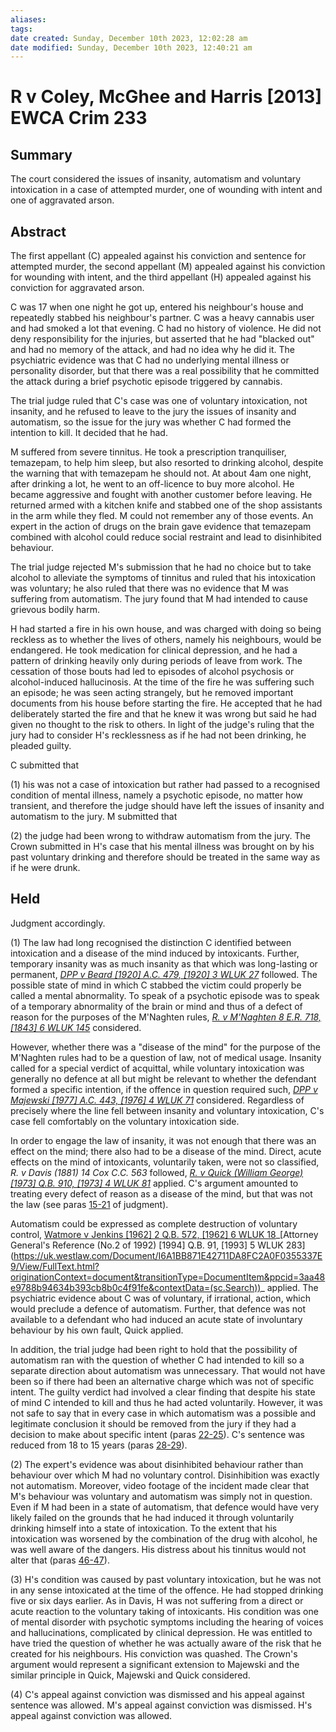 ```yaml
---
aliases: 
tags: 
date created: Sunday, December 10th 2023, 12:02:28 am
date modified: Sunday, December 10th 2023, 12:40:21 am
---
```


# R v Coley, McGhee and Harris [2013] EWCA Crim 233

## Summary

The court considered the issues of insanity, automatism and voluntary intoxication in a case of attempted murder, one of wounding with intent and one of aggravated arson.

## Abstract

The first appellant (C) appealed against his conviction and sentence for attempted murder, the second appellant (M) appealed against his conviction for wounding with intent, and the third appellant (H) appealed against his conviction for aggravated arson.

C was 17 when one night he got up, entered his neighbour's house and repeatedly stabbed his neighbour's partner. C was a heavy cannabis user and had smoked a lot that evening. C had no history of violence. He did not deny responsibility for the injuries, but asserted that he had "blacked out" and had no memory of the attack, and had no idea why he did it. The psychiatric evidence was that C had no underlying mental illness or personality disorder, but that there was a real possibility that he committed the attack during a brief psychotic episode triggered by cannabis.

The trial judge ruled that C's case was one of voluntary intoxication, not insanity, and he refused to leave to the jury the issues of insanity and automatism, so the issue for the jury was whether C had formed the intention to kill. It decided that he had.

M suffered from severe tinnitus. He took a prescription tranquiliser, temazepam, to help him sleep, but also resorted to drinking alcohol, despite the warning that with temazepam he should not. At about 4am one night, after drinking a lot, he went to an off-licence to buy more alcohol. He became aggressive and fought with another customer before leaving. He returned armed with a kitchen knife and stabbed one of the shop assistants in the arm while they fled. M could not remember any of those events. An expert in the action of drugs on the brain gave evidence that temazepam combined with alcohol could reduce social restraint and lead to disinhibited behaviour.

The trial judge rejected M's submission that he had no choice but to take alcohol to alleviate the symptoms of tinnitus and ruled that his intoxication was voluntary; he also ruled that there was no evidence that M was suffering from automatism. The jury found that M had intended to cause grievous bodily harm.

H had started a fire in his own house, and was charged with doing so being reckless as to whether the lives of others, namely his neighbours, would be endangered. He took medication for clinical depression, and he had a pattern of drinking heavily only during periods of leave from work. The cessation of those bouts had led to episodes of alcohol psychosis or alcohol-induced hallucinosis. At the time of the fire he was suffering such an episode; he was seen acting strangely, but he removed important documents from his house before starting the fire. He accepted that he had deliberately started the fire and that he knew it was wrong but said he had given no thought to the risk to others. In light of the judge's ruling that the jury had to consider H's recklessness as if he had not been drinking, he pleaded guilty.

C submitted that

(1) his was not a case of intoxication but rather had passed to a recognised condition of mental illness, namely a psychotic episode, no matter how transient, and therefore the judge should have left the issues of insanity and automatism to the jury. M submitted that

(2) the judge had been wrong to withdraw automatism from the jury. The Crown submitted in H's case that his mental illness was brought on by his past voluntary drinking and therefore should be treated in the same way as if he were drunk.

## Held

Judgment accordingly.

(1) The law had long recognised the distinction C identified between intoxication and a disease of the mind induced by intoxicants. Further, temporary insanity was as much insanity as that which was long-lasting or permanent, _[DPP v Beard [1920] A.C. 479, [1920] 3 WLUK 27](https://uk.westlaw.com/Document/I9AD41A20E42711DA8FC2A0F0355337E9/View/FullText.html?originationContext=document&transitionType=DocumentItem&ppcid=3aa48e9788b94634b393cb8b0c4f91fe&contextData=(sc.Search))_ followed. The possible state of mind in which C stabbed the victim could properly be called a mental abnormality. To speak of a psychotic episode was to speak of a temporary abnormality of the brain or mind and thus of a defect of reason for the purposes of the M'Naghten rules, _[R. v M'Naghten 8 E.R. 718, [1843] 6 WLUK 145](https://uk.westlaw.com/Document/I2A245420E57111DAB242AFEA6182DD7E/View/FullText.html?originationContext=document&transitionType=DocumentItem&ppcid=3aa48e9788b94634b393cb8b0c4f91fe&contextData=(sc.Search))_ considered.

However, whether there was a "disease of the mind" for the purpose of the M'Naghten rules had to be a question of law, not of medical usage. Insanity called for a special verdict of acquittal, while voluntary intoxication was generally no defence at all but might be relevant to whether the defendant formed a specific intention, if the offence in question required such, _[DPP v Majewski [1977] A.C. 443, [1976] 4 WLUK 71](https://uk.westlaw.com/Document/I9AF95560E42711DA8FC2A0F0355337E9/View/FullText.html?originationContext=document&transitionType=DocumentItem&ppcid=3aa48e9788b94634b393cb8b0c4f91fe&contextData=(sc.Search))_ considered. Regardless of precisely where the line fell between insanity and voluntary intoxication, C's case fell comfortably on the voluntary intoxication side.

In order to engage the law of insanity, it was not enough that there was an effect on the mind; there also had to be a disease of the mind. Direct, acute effects on the mind of intoxicants, voluntarily taken, were not so classified, _R. v Davis (1881) 14 Cox C.C. 563_ followed, _[R. v Quick (William George) [1973] Q.B. 910, [1973] 4 WLUK 81](https://uk.westlaw.com/Document/I61243AC0E42811DA8FC2A0F0355337E9/View/FullText.html?originationContext=document&transitionType=DocumentItem&ppcid=3aa48e9788b94634b393cb8b0c4f91fe&contextData=(sc.Search))_ applied. C's argument amounted to treating every defect of reason as a disease of the mind, but that was not the law (see paras [15-21](javascript:void(0); "View judgment paragraphs") of judgment).

Automatism could be expressed as complete destruction of voluntary control, [Watmore v Jenkins [1962] 2 Q.B. 572, [1962] 6 WLUK 18](https://uk.westlaw.com/Document/IF0B046C0E42811DA8FC2A0F0355337E9/View/FullText.html?originationContext=document&transitionType=DocumentItem&ppcid=3aa48e9788b94634b393cb8b0c4f91fe&contextData=(sc.Search))_[Attorney General's Reference (No.2 of 1992) [1994] Q.B. 91, [1993] 5 WLUK 283](https://uk.westlaw.com/Document/I6A1BB871E42711DA8FC2A0F0355337E9/View/FullText.html?originationContext=document&transitionType=DocumentItem&ppcid=3aa48e9788b94634b393cb8b0c4f91fe&contextData=(sc.Search))_ applied. The psychiatric evidence about C was of voluntary, if irrational, action, which would preclude a defence of automatism. Further, that defence was not available to a defendant who had induced an acute state of involuntary behaviour by his own fault, Quick applied.

In addition, the trial judge had been right to hold that the possibility of automatism ran with the question of whether C had intended to kill so a separate direction about automatism was unnecessary. That would not have been so if there had been an alternative charge which was not of specific intent. The guilty verdict had involved a clear finding that despite his state of mind C intended to kill and thus he had acted voluntarily. However, it was not safe to say that in every case in which automatism was a possible and legitimate conclusion it should be removed from the jury if they had a decision to make about specific intent (paras [22-25](javascript:void(0); "View judgment paragraphs")). C's sentence was reduced from 18 to 15 years (paras [28-29](javascript:void(0); "View judgment paragraphs")).

(2) The expert's evidence was about disinhibited behaviour rather than behaviour over which M had no voluntary control. Disinhibition was exactly not automatism. Moreover, video footage of the incident made clear that M's behaviour was voluntary and automatism was simply not in question. Even if M had been in a state of automatism, that defence would have very likely failed on the grounds that he had induced it through voluntarily drinking himself into a state of intoxication. To the extent that his intoxication was worsened by the combination of the drug with alcohol, he was well aware of the dangers. His distress about his tinnitus would not alter that (paras [46-47](javascript:void(0); "View judgment paragraphs")).

(3) H's condition was caused by past voluntary intoxication, but he was not in any sense intoxicated at the time of the offence. He had stopped drinking five or six days earlier. As in Davis, H was not suffering from a direct or acute reaction to the voluntary taking of intoxicants. His condition was one of mental disorder with psychotic symptoms including the hearing of voices and hallucinations, complicated by clinical depression. He was entitled to have tried the question of whether he was actually aware of the risk that he created for his neighbours. His conviction was quashed. The Crown's argument would represent a significant extension to Majewski and the similar principle in Quick, Majewski and Quick considered.

(4) C's appeal against conviction was dismissed and his appeal against sentence was allowed. M's appeal against conviction was dismissed. H's appeal against conviction was allowed.
